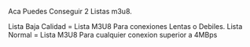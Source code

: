 Aca Puedes Conseguir 2 Listas m3u8.

Lista Baja Calidad = Lista M3U8 Para conexiones Lentas o Debiles.
Lista Normal = Lista M3U8 Para cualquier conexion superior a  4MBps
